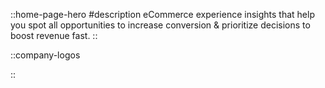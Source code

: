::home-page-hero
#description
eCommerce experience insights that help you spot all opportunities to increase conversion & prioritize decisions to boost revenue fast.
::

::company-logos

::
